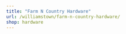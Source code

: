 ```yaml
---
title: "Farm N Country Hardware"
url: /williamstown/farm-n-country-hardware/
shop: hardware
---
```

